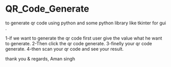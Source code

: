 # QR_Code_Generate
to generate qr code using python and some python library like tkinter for gui .

1-if we want to generate the qr code first user give the value what he want to generate.
2-Then click the qr code generate.
3-finelly your qr code generate.
4-then scan your qr code and see your result.



thank you & regards,
Aman singh
